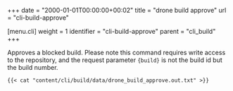 +++
date = "2000-01-01T00:00:00+00:02"
title = "drone build approve"
url = "cli-build-approve"

[menu.cli]
  weight = 1
  identifier = "cli-build-approve"
  parent = "cli_build"
+++

Approves a blocked build. Please note this command requires write access to the repository, and the request parameter `{build}` is not the build id but the build number.

```text
{{< cat "content/cli/build/data/drone_build_approve.out.txt" >}}
```

